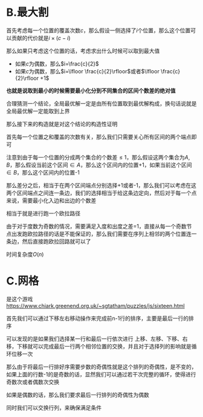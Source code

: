 # B.最大割

首先考虑每一个位置的覆盖次数$c$，那么假设一侧选择了$i$个位置，那么这个位置可以贡献的代价就是$i\times (c-i)$

那么如果只考虑这个位置的话，考虑求出什么时候可以取到最大值

- 如果$c$为偶数，那么$i=\frac{c}{2}$
- 如果$c$为偶数，那么$i=\lfloor \frac{c}{2}\rfloor$或者$\lfloor \frac{c}{2}\rfloor +1$

**也就是说取到最小的时候需要最小化分到不同集合的区间个数差的绝对值**

合理猜测一个结论，全局最优解一定是由所有位置取到最优解构成，换句话说就是全局最优解一定能取到上界

那么接下来的构造就是对这个结论的构造性证明

首先每一个位置之和覆盖的次数有关，那么我们只需要关心所有区间的两个端点即可

注意到由于每一个位置的分成两个集合的个数差$\leq 1$，那么假设这两个集合为$A,B$，那么假设当前这个区间$\in A$，那么这个区间内的位置+1，如果当前这个区间$\in B$，那么这个区间内的位置-1

那么差分之后，相当于在两个区间端点分别选择+1或者-1，那么我们可以考虑在这两个区间端点之间连一条边，我们的选择相当于给这条边定向，然后对于每一个点来说，需要最小化入边和出边的个数差

相当于就是进行跑一个欧拉路径

由于对于度数为奇数的情况，需要满足入度和出度之差=1，直接从每一个奇数节点出发跑欧拉路径的话是不能保证的，那么我们需要在序列上相邻的两个位置连一条边，然后直接跑欧拉回路就可以了

时间复杂度$O(n)$

# C.网格

是这个游戏 https://www.chiark.greenend.org.uk/~sgtatham/puzzles/js/sixteen.html

首先我们可以通过下移左右移动操作来完成前n-1行的排序，主要是最后一行的排序

可以发现的是如果我们选择某一行和最后一行依次进行 上移、左移、下移、右移，下移就可以完成最后一行两个相邻位置的交换，并且对于选择列的影响就是循环位移一次

那么由于将最后一行排好序需要步数的奇偶性就是这个排列的奇偶性，是不变的，如果上面的行数-1的是奇数的话，显然我们可以通过若干次完整的循环，使得进行奇数次或者偶数次交换

如果是偶数的话，那么我们要求最后一行排列的奇偶性为偶数

同时我们可以交换行列，来确保满足条件

